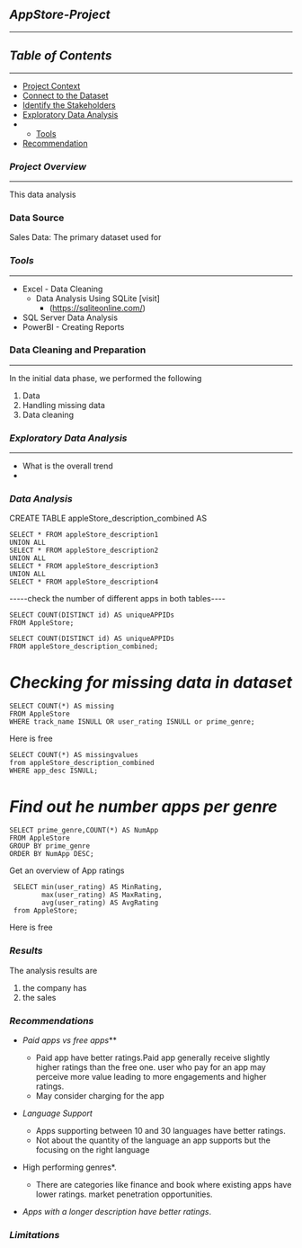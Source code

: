 
## *AppStore-Project*
---
## *Table of Contents*
---
 - [Project Context](#project-context)
 - [Connect to the Dataset](#connect-to-the-dataset)
 - [Identify the Stakeholders](identify-the-stakeholders)
 - [Exploratory Data Analysis](exploratory-data-analysis)
 - - [Tools](tools)
 - [Recommendation](recommendation)

### *Project Overview* 
---
This data analysis 


### Data Source
Sales Data: The primary dataset used for 

### *Tools*
---
- Excel - Data Cleaning
  - Data Analysis Using SQLite [visit]
    - (https://sqliteonline.com/)
- SQL Server Data Analysis 
-  PowerBI - Creating Reports

  ### Data Cleaning and Preparation
  ---
  In the initial data phase, we performed the following 
  1. Data
  2. Handling missing data
  3. Data cleaning

### *Exploratory Data Analysis*
---
- What is the overall trend
- 

### *Data Analysis*
 CREATE TABLE appleStore_description_combined AS
```
SELECT * FROM appleStore_description1
UNION ALL
SELECT * FROM appleStore_description2
UNION ALL
SELECT * FROM appleStore_description3
UNION ALL
SELECT * FROM appleStore_description4
```

-----check the number of different apps in both tables----
```
SELECT COUNT(DISTINCT id) AS uniqueAPPIDs
FROM AppleStore; 

SELECT COUNT(DISTINCT id) AS uniqueAPPIDs
FROM appleStore_description_combined;
```



# *Checking for missing data in dataset*

```
SELECT COUNT(*) AS missing
FROM AppleStore
WHERE track_name ISNULL OR user_rating ISNULL or prime_genre;

```
Here is free

```
SELECT COUNT(*) AS missingvalues
from appleStore_description_combined 
WHERE app_desc ISNULL;
```


# *Find out he number apps per genre*
```
SELECT prime_genre,COUNT(*) AS NumApp
FROM AppleStore
GROUP BY prime_genre
ORDER BY NumApp DESC;
```

Get an overview of App ratings

```
 SELECT min(user_rating) AS MinRating,
        max(user_rating) AS MaxRating,
        avg(user_rating) AS AvgRating
 from AppleStore;
```
Here is free

### *Results*
The analysis results are
1. the company has
2. the sales

### *Recommendations*
- *Paid apps vs free apps***
  - Paid app have better ratings.Paid app generally receive slightly higher ratings than the free one. user who pay for an app may perceive more value leading to more engagements and higher ratings.
  - May consider charging for the app

- *Language Support*
  - Apps supporting between 10 and 30 languages have better ratings.
  - Not about the quantity of the language an app supports but the focusing on the right language
    
- High performing genres*.
  - There are categories like finance and book where existing apps have lower ratings. market penetration opportunities.

- *Apps with a longer description have better ratings*.

### *Limitations* 



